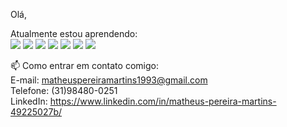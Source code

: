 Olá, 

Atualmente estou aprendendo: </br>
 <img loading="lazy" src="https://img.shields.io/badge/html5-%23E34F26.svg?style=for-the-badge&logo=html5&logoColor=white"/>
<img loading="lazy" src="https://img.shields.io/badge/css3-%231572B6.svg?style=for-the-badge&logo=css3&logoColor=white"/>
<img loading="lazy" src="https://img.shields.io/badge/javascript-%23323330.svg?style=for-the-badge&logo=javascript&logoColor=%23F7DF1E"/>
<img loading="lazy" src="https://img.shields.io/badge/node.js-43853D?style=for-the-badge&logo=node.js&logoColor=white"/>
<img loading="lazy" src="https://img.shields.io/badge/express.js-%23404d59.svg?style=for-the-badge&logo=express&logoColor=%2361DAFB"/>
<img loading="lazy" src="https://img.shields.io/badge/react-%2320232a.svg?style=for-the-badge&logo=react&logoColor=%2361DAFB"/>
<img loading="lazy" src="https://img.shields.io/badge/mongodb-%234ea94b.svg?style=for-the-badge&logo=mongodb&logoColor=white"/>


   
   

 📫 Como entrar em contato comigo: </br>
 E-mail: matheuspereiramartins1993@gmail.com </br>
 Telefone: (31)98480-0251 </br> 
 LinkedIn: https://www.linkedin.com/in/matheus-pereira-martins-49225027b/



<!--
**matheuspereiramartinscd/matheuspereiramartinscd** is a ✨ _special_ ✨ repository because its `README.md` (this file) appears on your GitHub profile.

Here are some ideas to get you started:

- 🔭 I’m currently working on ...
- 🌱 I’m currently learning ...
- 👯 I’m looking to collaborate on ...
- 🤔 I’m looking for help with ...
- 💬 Ask me about ...
- 📫 How to reach me: ...
- 😄 Pronouns: ...
- ⚡ Fun fact: ...
-->
